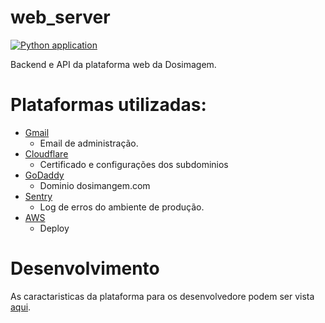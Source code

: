 # web_server

[![Python application](https://github.com/Dosimagem/web_server_backend/actions/workflows/CI.yml/badge.svg)](https://github.com/Dosimagem/web_server_backend/actions/workflows/CI.yml)

Backend e API da plataforma web da Dosimagem.

# Plataformas utilizadas:

- [Gmail](https://mail.google.com/)
  -  Email de administração.
- [Cloudflare](https://dash.cloudflare.com/)
  - Certificado e configurações dos subdominios
- [GoDaddy](https://www.godaddy.com/pt-br)
  - Dominio dosimangem.com
- [Sentry](https://sentry.io/)
  - Log de erros do ambiente de produção.
- [AWS](https://aws.amazon.com/pt/)
  - Deploy

# Desenvolvimento

  As caractaristicas da plataforma para os desenvolvedore podem ser vista [aqui](CONTRIBUTING.md).
